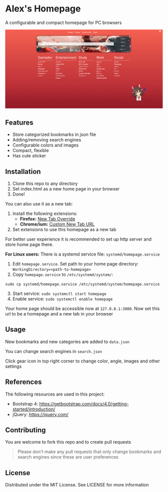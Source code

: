 # Alex's Homepage

A configurable and compact homepage for PC browsers

<img src="https://github.com/alex-karev/homepage/raw/main/screenshot.png">

## Features
* Store categorized bookmarks in json file
* Adding/removing search engines
* Configurable colors and images
* Compact, flexible
* Has cute sticker

## Installation
1. Clone this repo to any directory
2. Set index.html as a new home page in your browser
3. Done!

You can also use it as a new tab:

1. Install the following extensions:
    * __Firefox:__ [New Tab Override](https://addons.mozilla.org/en-US/firefox/addon/new-tab-override/)
    * __Chrome/ium:__ [Custom New Tab URL](https://chrome.google.com/webstore/detail/custom-new-tab-url/mmjbdbjnoablegbkcklggeknkfcjkjia?hl=en)
2. Set extensions to use this homepage as a new tab

For better user experience it is recommended to set up http server and store home page there.

**For Linux users:** There is a systemd service file: `systemd/homepage.service`

1. Edit `homepage.service`. Set path to your home page directory: `WorkingDirectory=<path-to-homepage>`
2. Copy `homepage.service` to `/etc/systemd/system/`: 

```
sudo cp systemd/homepage.service /etc/systemd/system/homepage.service
```

3. Start service: `sudo systemctl start homepage`
4. Enable service: `sudo systemctl enable homepage`

Your home page should be accessible now at `127.0.0.1:3000`. Now set this url to be a homepage and a new tab in your browser

## Usage
New bookmarks and new categories are added to `data.json`

You can change search engines in `search.json`

Click gear icon in top right corner to change color, angle, images and other settings

## References
The following resources are used in this project:

* Bootstrap 4: <https://getbootstrap.com/docs/4.0/getting-started/introduction/>
* jQuery: <https://jquery.com/>

## Contributing
You are welcome to fork this repo and to create pull requests

> Please don't make any pull requests that only change bookmarks and search engines since these are user preferences

## License
Distributed under the MIT License. See LICENSE for more information